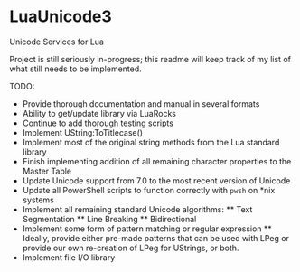 # LuaUnicode3
Unicode Services for Lua

Project is still seriously in-progress; this readme will keep track of my list of what still needs to be implemented.

TODO:
* Provide thorough documentation and manual in several formats
* Ability to get/update library via LuaRocks
* Continue to add thorough testing scripts
* Implement UString:ToTitlecase()
* Implement most of the original string methods from the Lua standard library
* Finish implementing addition of all remaining character properties to the Master Table
* Update Unicode support from 7.0 to the most recent version of Unicode
* Update all PowerShell scripts to function correctly with `pwsh` on *nix systems
* Implement all remaining standard Unicode algorithms:
** Text Segmentation
** Line Breaking
** Bidirectional
* Implement some form of pattern matching or regular expression
** Ideally, provide either pre-made patterns that can be used with LPeg or provide our own re-creation of LPeg for UStrings, or both.
* Implement file I/O library